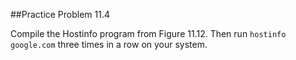 ##Practice Problem 11.4

Compile the Hostinfo program from Figure 11.12. Then run `hostinfo google.com`
three times in a row on your system.
